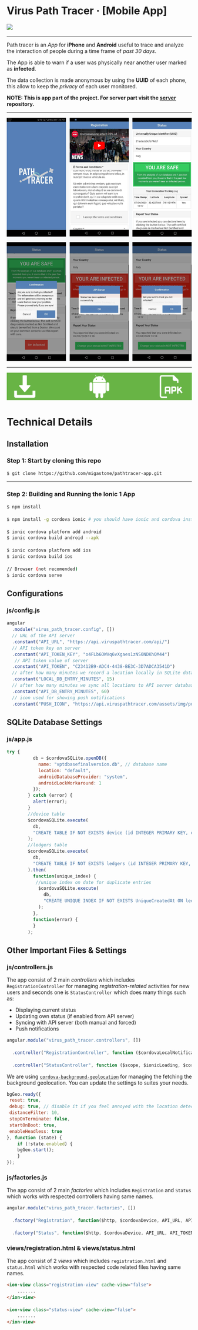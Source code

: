 Virus Path Tracer &middot; [Mobile App]
===========================================================================

[![](https://d1aettbyeyfilo.cloudfront.net/migastone/3216354_1548953319823Logo_Migastone_blue400px.png)](https://www.migastone.com/)

-------------------------------------------------------------------------------
Path tracer is an *App* for **iPhone** and **Android** useful to trace and analyze the interaction of people during a time frame of *past 30 days*.

The App is able to warn if a user was physically near another user marked as **infected**.

The data collection is made anonymous by using the **UUID** of each phone, this allow to keep the *privacy* of each user monitored.

**NOTE: This is app part of the project. For server part visit the [server](https://github.com/migastone/pathtracer-server "server") repository.**

----------------------------------------------------------------------------
[![Download Android APK](https://github.com/migastone/pathtracer-app/raw/master/docs_images/app_poster.png)](https://github.com/migastone/pathtracer-app/raw/master/platforms/android/app/build/outputs/apk/debug/app-debug.apk)

----------------------------------------------------------------------------
[![Download Android APK](https://github.com/migastone/pathtracer-app/raw/master/docs_images/android_download_poster.png)](https://github.com/migastone/pathtracer-app/raw/master/platforms/android/app/build/outputs/apk/debug/app-debug.apk)

Technical Details
===========================================================================

## Installation

### Step 1: Start by cloning this repo

```bash
$ git clone https://github.com/migastone/pathtracer-app.git
```

----------------------------------------------------------------------------

### Step 2:  Building and Running the Ionic 1 App

```bash
$ npm install

$ npm install -g cordova ionic # you should have ionic and cordova installed

$ ionic cordova platform add android
$ ionic cordova build android --apk

$ ionic cordova platform add ios
$ ionic cordova build ios

// Browser (not recomended)
$ ionic cordova serve  
```

## Configurations

### js/config.js

```Javascript
angular
  .module("virus_path_tracer.config", [])
  // URL of the API server
  .constant("API_URL", "https://api.viruspathtracer.com/api/") 
  // API token key on server
  .constant("API_TOKEN_KEY", "o4FLb6OWVq6vXgaes1zNS0NDKhQM44") 
   // API token value of server
  .constant("API_TOKEN", "C23412B9-ADC4-4438-BE3C-3D7ADCA3541D")
  // after how many minutes we record a location locally in SQLite database (if there is a location)
  .constant("LOCAL_DB_ENTRY_MINUTES", 15) 
  // after how many minutes we sync all locations to API server database (if there is a location)
  .constant("API_DB_ENTRY_MINUTES", 60)
  // icon used for showing push notifications
  .constant("PUSH_ICON", "https://api.viruspathtracer.com/assets/img/push_icon.png");
```
## SQLite Database Settings

### js/app.js

```Javascript
try {
          db = $cordovaSQLite.openDB({
            name: "vptdbasefinalversion.db", // database name
            location: "default",
            androidDatabaseProvider: "system",
            androidLockWorkaround: 1
          });
        } catch (error) {
          alert(error);
        }
		//device table
        $cordovaSQLite.execute(
          db,
          "CREATE TABLE IF NOT EXISTS device (id INTEGER PRIMARY KEY, country TEXT, platform TEXT, uuid TEXT, version TEXT, manufacturer TEXT, is_infected INTEGER DEFAULT 0, infected_marked_by TEXT, infected_at TEXT, created_at TEXT DEFAULT CURRENT_TIMESTAMP)"
        );
		//ledgers table
        $cordovaSQLite.execute(
          db,
          "CREATE TABLE IF NOT EXISTS ledgers (id INTEGER PRIMARY KEY, latitude TEXT, longitude TEXT, status INTEGER DEFAULT 0, created_at TEXT DEFAULT CURRENT_TIMESTAMP)"
        ).then(
          function(unique_index) {
		   //unique index on date for duplicate entries
            $cordovaSQLite.execute(
              db,
              "CREATE UNIQUE INDEX IF NOT EXISTS UniqueCreatedAt ON ledgers (created_at)"
            );
          },
          function(error) {
          }
        );
```

## Other Important Files & Settings

### js/controllers.js
The app consist of 2 main *controllers* which includes `RegistrationController` for managing *registration-related* activities for new users and seconds one is `StatusController` which does many things such as:

+ Displaying current status
+ Updating own status (if enabled from API server)
+ Syncing with API server (both manual and forced)
+ Push notifications

```Javascript
angular.module("virus_path_tracer.controllers", [])

  .controller("RegistrationController", function ($cordovaLocalNotification, $scope, $ionicLoading, $cordovaSQLite, $state, $cordovaDevice, $ionicPlatform, Location, Dialog, PUSH_ICON, Registration) { ....... })
  
  .controller("StatusController", function ($scope, $ionicLoading, $cordovaSQLite, $cordovaLocalNotification, $ionicPlatform, $ionicPopup, $cordovaDevice, $timeout, $q, API_TOKEN, PUSH_ICON, LOCAL_DB_ENTRY_MINUTES, API_DB_ENTRY_MINUTES, Dialog, Status) { ....... });
```

We are using [`cordova-background-geolocation`](https://github.com/transistorsoft/cordova-background-geolocation "`cordova-background-geolocation`") for managing the fetching the background geolocation. You can update the settings to suites your needs.

```Javascript
bgGeo.ready({
 reset: true,
 debug: true, // disable it if you feel annoyed with the location detection sound
 distanceFilter: 10,
 stopOnTerminate: false,
 startOnBoot: true,
 enableHeadless: true
}, function (state) {
	if (!state.enabled) {
	bgGeo.start();
	}
});
```

### js/factories.js
The app consist of 2 main *factories* which includes `Registration` and `Status` which works with respected controllers having same names.

```Javascript
angular.module("virus_path_tracer.factories", [])

  .factory("Registration", function($http, $cordovaDevice, API_URL, API_TOKEN) { ....... })
  
  .factory("Status", function($http, $cordovaDevice, API_URL, API_TOKEN) { ....... });
```

### views/registration.html & views/status.html
The app consist of 2 *views* which includes `registration.html` and `status.html` which works with respected code related files having same names.

```html
<ion-view class="registration-view" cache-view="false"> 
	....... 
</ion-view>

<ion-view class="status-view" cache-view="false"> 
	....... 
</ion-view>
```